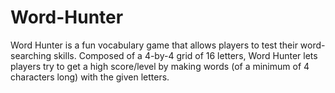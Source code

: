 # Word-Hunter
Word Hunter is a fun vocabulary game that allows players to test their word-searching skills. Composed of a 4-by-4 grid of 16 letters, Word Hunter lets players try to get a high score/level by making words (of a minimum of 4 characters long) with the given letters. 
